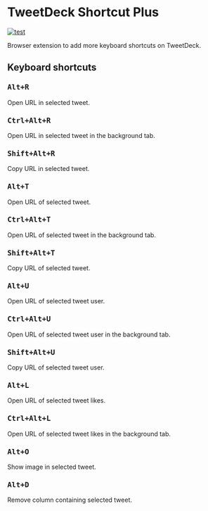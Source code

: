 # TweetDeck Shortcut Plus

[![test](https://github.com/r7kamura/tweetdeck-shortcut-plus/actions/workflows/test.yml/badge.svg)](https://github.com/r7kamura/tweetdeck-shortcut-plus/actions/workflows/test.yml)

Browser extension to add more keyboard shortcuts on TweetDeck.

## Keyboard shortcuts

### <kbd>Alt+R</kbd>

Open URL in selected tweet.

### <kbd>Ctrl+Alt+R</kbd>

Open URL in selected tweet in the background tab.

### <kbd>Shift+Alt+R</kbd>

Copy URL in selected tweet.

### <kbd>Alt+T</kbd>

Open URL of selected tweet.

### <kbd>Ctrl+Alt+T</kbd>

Open URL of selected tweet in the background tab.

### <kbd>Shift+Alt+T</kbd>

Copy URL of selected tweet.

### <kbd>Alt+U</kbd>

Open URL of selected tweet user.

### <kbd>Ctrl+Alt+U</kbd>

Open URL of selected tweet user in the background tab.

### <kbd>Shift+Alt+U</kbd>

Copy URL of selected tweet user.

### <kbd>Alt+L</kbd>

Open URL of selected tweet likes.

### <kbd>Ctrl+Alt+L</kbd>

Open URL of selected tweet likes in the background tab.

### <kbd>Alt+O</kbd>

Show image in selected tweet.

### <kbd>Alt+D</kbd>

Remove column containing selected tweet.
